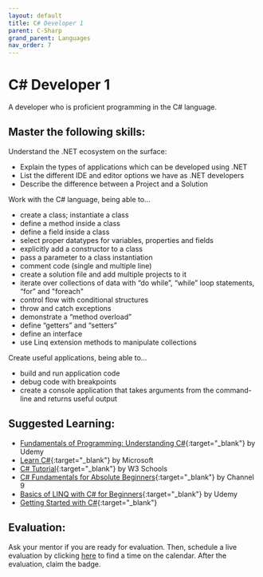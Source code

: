 ```yaml
---
layout: default
title: C# Developer 1
parent: C-Sharp
grand_parent: Languages
nav_order: 7
---
```

# C# Developer 1

A developer who is proficient programming in the C# language.

## Master the following skills:

Understand the .NET ecosystem on the surface:

- Explain the types of applications which can be developed using .NET
- List the different IDE and editor options we have as .NET developers
- Describe the difference between a Project and a Solution

Work with the C# language, being able to...

- create a class; instantiate a class
- define a method inside a class
- define a field inside a class
- select proper datatypes for variables, properties and fields
- explicitly add a constructor to a class
- pass a parameter to a class instantiation
- comment code (single and multiple line)
- create a solution file and add multiple projects to it
- iterate over collections of data with “do while”, “while” loop statements, “for” and "foreach"
- control flow with conditional structures
- throw and catch exceptions
- demonstrate a “method overload”
- define “getters” and “setters”
- define an interface
- use Linq extension methods to manipulate collections

Create useful applications, being able to...

- build and run application code
- debug code with breakpoints
- create a console application that takes arguments from the command-line and returns useful output

## Suggested Learning:

- [Fundamentals of Programming: Understanding C#](https://www.udemy.com/course/understandingc/){:target="\_blank"} by Udemy
- [Learn C#](https://dotnet.microsoft.com/learn/csharp){:target="\_blank"} by Microsoft
- [C# Tutorial](https://www.w3schools.com/cs/){:target="\_blank"} by W3 Schools
- [C# Fundamentals for Absolute Beginners](https://channel9.msdn.com/Series/CSharp-Fundamentals-for-Absolute-Beginners?l=Lvld4EQIC_2706218949){:target="\_blank"} by Channel 9
- [Basics of LINQ with C# for Beginners](https://www.udemy.com/course/basics-of-linq-with-c-for-beginners/){:target="\_blank"} by Udemy
- [Getting Started with C#](https://www.youtube.com/watch?v=h7aIzCkmbl8&list=PLLWMQd6PeGY2GVsQZ-u3DPXqwwKW8MkiP){:target="\_blank"}

## Evaluation:

Ask your mentor if you are ready for evaluation. Then, schedule a live evaluation by clicking [here](https://api.logro.io/widget/appointment/codex-evals/full-stack) to find a time on the calendar. After the evaluation, claim the badge.
